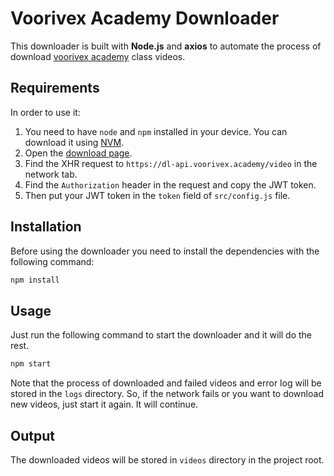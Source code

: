 # Voorivex Academy Downloader
This downloader is built with **Node.js** and **axios** to automate the process of download [voorivex academy](https://voorivex.academy) class videos.

## Requirements
In order to use it:
1. You need to have `node` and `npm` installed in your device. You can download it using [NVM](https://github.com/nvm-sh/nvm).  
2. Open the [download page](https://voorivex.academy/download/).
3. Find the XHR request to `https://dl-api.voorivex.academy/video` in the network tab.
4. Find the `Authorization` header in the request and copy the JWT token.
5. Then put your JWT token in the `token` field of `src/config.js` file.

## Installation
Before using the downloader you need to install the dependencies with the following command:

```bash
npm install
```

## Usage
Just run the following command to start the downloader and it will do the rest.

```bash
npm start
```

Note that the process of downloaded and failed videos and error log will be stored in the `logs` directory. So, if the network fails or you want to download new videos, just start it again. It will continue.

## Output
The downloaded videos will be stored in `videos` directory in the project root.